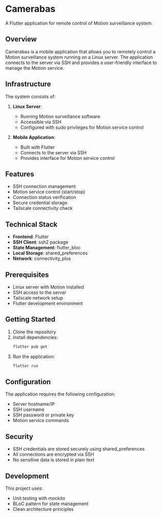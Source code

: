 # Camerabas

A Flutter application for remote control of Motion surveillance system.

## Overview

Camerabas is a mobile application that allows you to remotely control a Motion surveillance system running on a Linux server. The application connects to the server via SSH and provides a user-friendly interface to manage the Motion service.

## Infrastructure

The system consists of:

1. **Linux Server**:
   - Running Motion surveillance software
   - Accessible via SSH
   - Configured with sudo privileges for Motion service control

2. **Mobile Application**:
   - Built with Flutter
   - Connects to the server via SSH
   - Provides interface for Motion service control

## Features

- SSH connection management
- Motion service control (start/stop)
- Connection status verification
- Secure credential storage
- Tailscale connectivity check

## Technical Stack

- **Frontend**: Flutter
- **SSH Client**: ssh2 package
- **State Management**: flutter_bloc
- **Local Storage**: shared_preferences
- **Network**: connectivity_plus

## Prerequisites

- Linux server with Motion installed
- SSH access to the server
- Tailscale network setup
- Flutter development environment

## Getting Started

1. Clone the repository
2. Install dependencies:
   ```bash
   flutter pub get
   ```
3. Run the application:
   ```bash
   flutter run
   ```

## Configuration

The application requires the following configuration:
- Server hostname/IP
- SSH username
- SSH password or private key
- Motion service commands

## Security

- SSH credentials are stored securely using shared_preferences
- All connections are encrypted via SSH
- No sensitive data is stored in plain text

## Development

This project uses:
- Unit testing with mockito
- BLoC pattern for state management
- Clean architecture principles
